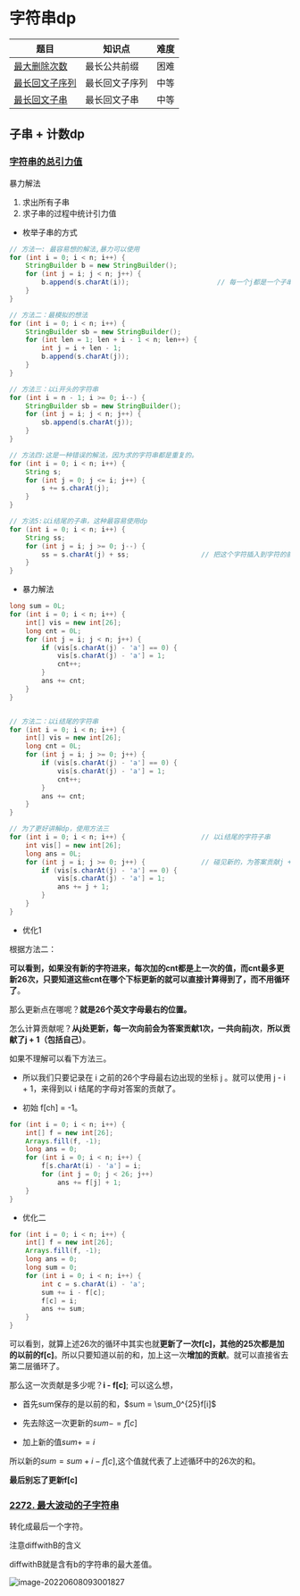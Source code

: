 # 字符串dp



| 题目                                                         | 知识点         | 难度 |
| ------------------------------------------------------------ | -------------- | ---- |
| [最大删除次数](https://leetcode.cn/problems/maximum-deletions-on-a-string/solution/zui-chang-by-man-qian-shu-xiao-ming-993z/) | 最长公共前缀   | 困难 |
| [最长回文子序列](https://leetcode.cn/problems/longest-palindromic-subsequence/solution/zui-chang-hui-wen-zi-chuan-by-man-qian-s-4lgw/) | 最长回文子序列 | 中等 |
| [最长回文子串](https://leetcode.cn/problems/longest-palindromic-substring/solution/zui-chang-shang-sheng-zi-chuan-by-man-qi-fux5/) | 最长回文子串   | 中等 |



## 子串 + 计数dp



### [字符串的总引力值](https://leetcode-cn.com/problems/total-appeal-of-a-string/)

暴力解法

1. 求出所有子串
2. 求子串的过程中统计引力值

- 枚举子串的方式

```java
// 方法一: 最容易想的解法,暴力可以使用
for (int i = 0; i < n; i++) {
    StringBuilder b = new StringBuilder();
    for (int j = i; j < n; j++) {
        b.append(s.charAt(i));						// 每一个j都是一个子串
    }
}

// 方法二：最模拟的想法
for (int i = 0; i < n; i++) {
    StringBuilder sb = new StringBuilder();
    for (int len = 1; len + i - 1 < n; len++) {
        int j = i + len - 1;
        b.append(s.charAt(j));
    }
}

// 方法三：以i开头的字符串
for (int i = n - 1; i >= 0; i--) {
    StringBuilder sb = new StringBuilder();
    for (int j = i; j < n; j++) {
        sb.append(s.charAt(j));
    }
}

// 方法四:这是一种错误的解法，因为求的字符串都是重复的。
for (int i = 0; i < n; i++) {
    String s;
    for (int j = 0; j <= i; j++) {
        s += s.charAt(j);
    }
}

// 方法5:以i结尾的子串，这种最容易使用dp
for (int i = 0; i < n; i++) {
    String ss;
    for (int j = i; j >= 0; j--) {
        ss = s.charAt(j) + ss;					// 把这个字符插入到字符的前面。
    } 
}


```

- 暴力解法

```java
long sum = 0L;
for (int i = 0; i < n; i++) {
    int[] vis = new int[26];
    long cnt = 0L;
    for (int j = i; j < n; j++) {
        if (vis[s.charAt(j) - 'a'] == 0) {
            vis[s.charAt(j) - 'a'] = 1;
            cnt++;
        } 
        ans += cnt;
    }
}


// 方法二：以i结尾的字符串
for (int i = 0; i < n; i++) {
    int[] vis = new int[26];
    long cnt = 0L;
    for (int j = i; j >= 0; j++) {
        if (vis[s.charAt(j) - 'a'] == 0) {
            vis[s.charAt(j) - 'a'] = 1;
            cnt++;
        }
        ans += cnt;
    }
}

// 为了更好讲解dp，使用方法三
for (int i = 0; i < n; i++) {					// 以i结尾的字符子串
    int vis[] = new int[26];
    long ans = 0L;
    for (int j = i; j >= 0; j++) {				// 碰见新的，为答案贡献j + 1个值。
        if (vis[s.charAt(j) - 'a'] == 0) {
            vis[s.charAt(j) - 'a'] = 1;
            ans += j + 1;
        }
    }
}

```

- 优化1

根据方法二：

**可以看到，如果没有新的字符进来，每次加的cnt都是上一次的值，而cnt最多更新26次，只要知道这些cnt在哪个下标更新的就可以直接计算得到了，而不用循环了**。



那么更新点在哪呢？**就是26个英文字母最右的位置。**

怎么计算贡献呢？**从j处更新，每一次向前会为答案贡献1次，一共向前j次**，**所以贡献了j + 1（包括自己）**。



如果不理解可以看下方法三。





- 所以我们只要记录在 i 之前的26个字母最右边出现的坐标 j 。就可以使用 j - i + 1，来得到以 i 结尾的字母对答案的贡献了。

- 初始 f[ch] = -1。

```java
for (int i = 0; i < n; i++) {
    int[] f = new int[26];
    Arrays.fill(f, -1);
    long ans = 0;
    for (int i = 0; i < n; i++) {
        f[s.charAt(i) - 'a'] = i;
        for (int j = 0; j < 26; j++)
			ans += f[j] + 1;
    }
}
```



- 优化二

```java
for (int i = 0; i < n; i++) {
    int[] f = new int[26];
    Arrays.fill(f, -1);
    long ans = 0;
    long sum = 0;
    for (int i = 0; i < n; i++) {
        int c = s.charAt(i) - 'a';
        sum += i - f[c];
        f[c] = i;
        ans += sum;
    }
}
```



可以看到，就算上述26次的循环中其实也就**更新了一次f[c]，其他的25次都是加的以前的f[c]**。所以只要知道以前的和，加上这一次**增加的贡献**。就可以直接省去第二层循环了。

那么这一次贡献是多少呢？**i - f[c]**;      可以这么想，

- 首先sum保存的是以前的和，$sum = \sum_0^{25}f[i]$
- 先去除这一次更新的$sum -= f[c]$

- 加上新的值$sum += i$

所以新的$sum = sum + i - f[c]$,这个值就代表了上述循环中的26次的和。

**最后别忘了更新f[c]**





### [2272. 最大波动的子字符串](https://leetcode.cn/problems/substring-with-largest-variance/)





转化成最后一个字符。



注意diffwithB的含义

diffwithB就是含有b的字符串的最大差值。



![image-20220608093001827](D:\blgs\source\imgs\image-20220608093001827.png)
